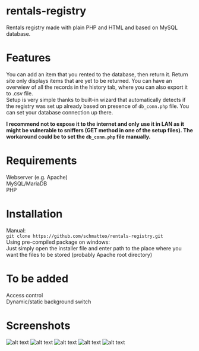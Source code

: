 # rentals-registry
Rentals registry made with plain PHP and HTML and based on MySQL database.

# Features
You can add an item that you rented to the database, then return it. Return site only displays items that are yet to be returned. You can have an overwiew of all the records in the history tab, where you can also export it to .csv file. <br>
Setup is very simple thanks to built-in wizard that automatically detects if the registry was set up already based on presence of `db_conn.php` file. You can set your database connection up there.

<strong>I recommend not to expose it to the internet and only use it in LAN as it might be vulnerable to sniffers (GET method in one of the setup files). The workaround could be to set the `db_conn.php` file manually. </strong>

# Requirements
Webserver (e.g. Apache) <br>
MySQL/MariaDB <br>
PHP

# Installation
Manual: <br>`git clone https://github.com/schmatteo/rentals-registry.git` <br>
Using pre-compiled package on windows: <br>
Just simply open the installer file and enter path to the place where you want the files to be stored (probably Apache root directory)

# To be added
Access control <br>
Dynamic/static background switch <br>

# Screenshots

![alt text](https://i.imgur.com/y9781Tn.png)
![alt text](https://i.imgur.com/TyHR6yN.png)
![alt text](https://i.imgur.com/fJGgCK6.png)
![alt text](https://i.imgur.com/kmvZ0bW.png)
![alt text](https://i.imgur.com/wkCDbp7.png)
